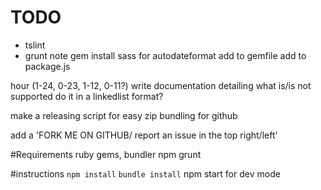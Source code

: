 # TODO
* tslint
* grunt
note gem install sass for autodateformat
add to gemfile
add to package.js

hour (1-24, 0-23, 1-12, 0-11?)
write documentation detailing what is/is not supported
do it in a linkedlist format?

make a releasing script for easy zip bundling for github


add a 'FORK ME ON GITHUB/ report an issue in the top right/left'

#Requirements
ruby gems, bundler
npm
grunt

#instructions
`npm install`
`bundle install`
npm start for dev mode

